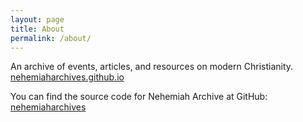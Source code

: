 ```yaml
---
layout: page
title: About
permalink: /about/
---
```


An archive of events, articles, and resources on modern Christianity. [nehemiaharchives.github.io](https://nehemiaharchives.github.io)

You can find the source code for Nehemiah Archive at GitHub:
[nehemiaharchives](https://github.com/nehemiaharchives/nehemiaharchives.github.io)
